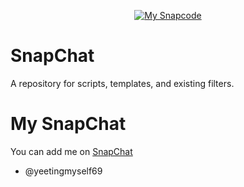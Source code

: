 <p align="center">
  <a href="https://www.snapchat.com/add/yeetingmyself69">
  <img src="https://raw.githubusercontent.com/Chaottiic/SnapChat/main/snapcode.png" alt="My Snapcode"/>
  </a>
</p>

# SnapChat
A repository for scripts, templates, and existing filters.

# My SnapChat
You can add me on [SnapChat](https://www.snapchat.com/add/yeetingmyself69)
- @yeetingmyself69